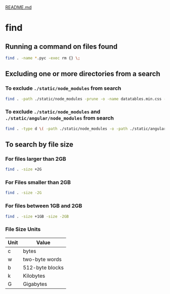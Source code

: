 [README.md](README.md)

# find

## Running a command on files found

```bash
find . -name *.pyc -exec rm {} \;
```

## Excluding one or more directories from a search

### To exclude `./static/node_modules` from search
```bash
find . -path ./static/node_modules -prune -o -name datatables.min.css -print
```

### To exclude `./static/node_modules` and `./static/angular/node_modules` from search
```bash
find . -type d \( -path ./static/node_modules -o -path ./static/angular/node_modules) -prune -o -name '*.txt' -print
```

## To search by file size

### For files larger than 2GB
```bash
find . -size +2G
```

### For Files smaller than 2GB
```bash
find . -size -2G
```

### For files between 1GB and 2GB
```bash
find . -size +1GB -size -2GB
```

### File Size Units

| Unit | Value           |
|------|-----------------|
| c    | bytes           |
| w    | two-byte words  |
| b    | 512-byte blocks |
| k    | Kilobytes       |
| G    | Gigabytes       |

